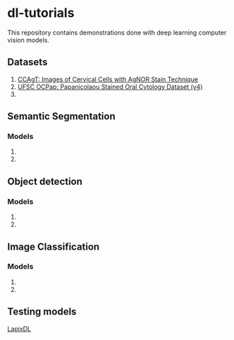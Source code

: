 # dl-tutorials
This repository contains demonstrations done with deep learning computer vision models.

## Datasets

1. [CCAgT: Images of Cervical Cells with AgNOR Stain Technique](https://doi.org/10.17632/wg4bpm33hj.2) 
2. [UFSC OCPap: Papanicolaou Stained Oral Cytology Dataset (v4)](doi.org/10.17632/dr7ydy9xbk.1)
3. 


## Semantic Segmentation

### Models

1. 
2. 

## Object detection

### Models

1.
2.

## Image Classification

### Models

1.
2.

## Testing models

[LapixDL](https://doi.org/10.5281/zenodo.5963342)
